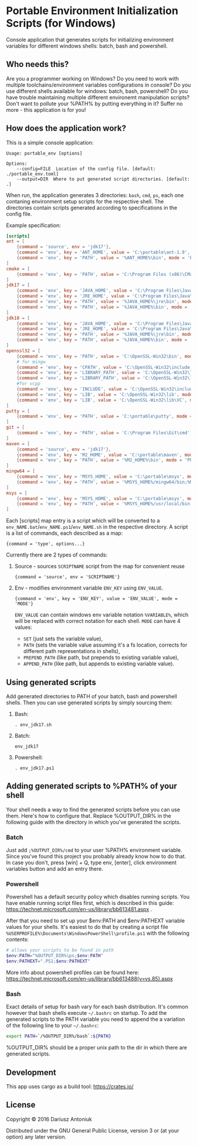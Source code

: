# Portable Environment Initialization Scripts (for Windows)

Console application that generates scripts for initializing environment variables for different windows shells: batch, bash and powershell.

## Who needs this?

Are you a programmer working on Windows? Do you need to work with multiple toolchains/environment variables configurations in console? Do you use different shells available for windows: batch, bash, powershell? Do you have trouble maintaining multiple different environemt manipulation scripts? Don't want to pollute your %PATH% by putting everything in it? Suffer no more - this application is for you!

## How does the application work?

This is a simple console application:
```
Usage: portable_env [options]

Options:
    --config=FILE  Location of the config file. [default: ./portable_env.toml]
    --output=DIR  Where to put generated script directories. [default: .]
```

When run, the application generates 3 directories: `bash`, `cmd`, `ps`, each one contaning environment setup scripts for the respective shell. The directories contain scripts generated according to specifications in the config file.

Example specification:

```toml
[scripts]
ant = [
    {command = 'source', env = 'jdk17'},
    {command = 'env', key = 'ANT_HOME', value = 'C:\portable\ant-1.9', mode = 'PATH'},
    {command = 'env', key = 'PATH', value = '%ANT_HOME%\bin', mode = 'PREPEND_PATH'}
]
cmake = [
    {command = 'env', key = 'PATH', value = 'C:\Program Files (x86)\CMake 2.8\bin', mode = 'PREPEND_PATH'}
]
jdk17 = [
    {command = 'env', key = 'JAVA_HOME', value = 'C:\Program Files\Java\jdk17', mode = 'PATH'},
    {command = 'env', key = 'JRE_HOME', value = 'C:\Program Files\Java\jdk17\jre', mode = 'PATH'},
    {command = 'env', key = 'PATH', value = '%JAVA_HOME%\jre\bin', mode = 'PREPEND_PATH'},
    {command = 'env', key = 'PATH', value = '%JAVA_HOME%\bin', mode = 'PREPEND_PATH'}
]
jdk18 = [
    {command = 'env', key = 'JAVA_HOME', value = 'C:\Program Files\Java\jdk18', mode = 'PATH'},
    {command = 'env', key = 'JRE_HOME', value = 'C:\Program Files\Java\jdk18\jre', mode = 'PATH'},
    {command = 'env', key = 'PATH', value = '%JAVA_HOME%\jre\bin', mode = 'PREPEND_PATH'},
    {command = 'env', key = 'PATH', value = '%JAVA_HOME%\bin', mode = 'PREPEND_PATH'}
]
openssl32 = [
    {command = 'env', key = 'PATH', value = 'C:\OpenSSL-Win32\bin', mode = 'PREPEND_PATH'},
    # for mingw
    {command = 'env', key = 'CPATH', value = 'C:\OpenSSL-Win32\include', mode = 'PREPEND_PATH'},
    {command = 'env', key = 'LIBRARY_PATH', value = 'C:\OpenSSL-Win32\lib', mode = 'PREPEND_PATH'},
    {command = 'env', key = 'LIBRARY_PATH', value = 'C:\OpenSSL-Win32\lib\MinGW', mode = 'PREPEND_PATH'},
    #for vcpp
    {command = 'env', key = 'INCLUDE', value = 'C:\OpenSSL-Win32\include', mode = 'PREPEND_PATH'},
    {command = 'env', key = 'LIB', value = 'C:\OpenSSL-Win32\lib', mode = 'PREPEND_PATH'},
    {command = 'env', key = 'LIB', value = 'C:\OpenSSL-Win32\lib\VC', mode = 'PREPEND_PATH'}
]
putty = [
    {command = 'env', key = 'PATH', value = 'C:\portable\putty', mode = 'PREPEND_PATH'}
]
git = [
    {command = 'env', key = 'PATH', value = 'C:\Program Files\Git\cmd', mode = 'PREPEND_PATH'}
]
maven = [
    {command = 'source', env = 'jdk17'},
    {command = 'env', key = 'M2_HOME', value = 'C:\portable\maven', mode = 'PATH'},
    {command = 'env', key = 'PATH', value = '%M2_HOME%\bin', mode = 'PREPEND_PATH'}
]
mingw64 = [
    {command = 'env', key = 'MSYS_HOME', value = 'C:\portable\msys', mode = 'PATH'},
    {command = 'env', key = 'PATH', value = '%MSYS_HOME%/mingw64/bin;%MSYS_HOME%/usr/local/bin;%MSYS_HOME%/usr/bin;%MSYS_HOME%/bin', mode = 'PREPEND_PATH'}
]
msys = [
    {command = 'env', key = 'MSYS_HOME', value = 'C:\portable\msys', mode = 'PATH'},
    {command = 'env', key = 'PATH', value = '%MSYS_HOME%/usr/local/bin;%MSYS_HOME%/usr/bin;%MSYS_HOME%/bin', mode = 'PREPEND_PATH'}
]
```

Each [scripts] map entry is a script which will be converted to a `env_NAME.bat`/`env_NAME.ps1`/`env_NAME.sh` in the respective directory. A script is a list of commands, each described as a map:
```
{command = 'type', options...}
```
Currently there are 2 types of commands:

1. Source - sources `SCRIPTNAME` script from the map for convenient reuse
    ```
    {command = 'source', env = 'SCRIPTNAME'}
    ```

2. Env - modifies environment variable `ENV_KEY` using `ENV_VALUE`. 
    ```
    {command = 'env', key = 'ENV_KEY', value = 'ENV_VALUE', mode = 'MODE'}
    ```
    `ENV_VALUE` can contain windows env variable notation `%VARIABLE%`, which will be replaced with correct notation for each shell. `MODE` can have 4 values: 
    - `SET` (just sets the variable value), 
    - `PATH` (sets the variable value assuming it's a fs location, corrects for different path representations in shells), 
    - `PREPEND_PATH` (like path, but prepends to existing variable value), 
    - `APPEND_PATH` (like path, but appends to existing variable value).
    
## Using generated scripts

Add generated directories to PATH of your batch, bash and powershell shells. Then you can use generated scripts by simply sourcing them:

1. Bash: 
    ```
    . env_jdk17.sh
    ```
2. Batch:
    ```
    env_jdk17
    ```
3. Powershell:
    ```
    . env_jdk17.ps1
    ```
    
## Adding generated scripts to %PATH% of your shell

Your shell needs a way to find the generated scripts before you can use them. Here's how to configure that. Replace %OUTPUT_DIR% in the following guide with the directory in which you've generated the scripts.

### Batch

Just add `;%OUTPUT_DIR%/cmd` to your user %PATH% environment variable. Since you've found this project you probably already know how to do that. In case you don't, press [win] + Q, type env, [enter], click environment variables button and add an entry there.

### Powershell

Powershell has a default security policy which disables running scripts. You have enable running script files first, which is described in this guide: https://technet.microsoft.com/en-us/library/bb613481.aspx .

After that you need to set up your $env:PATH and $env:PATHEXT variable values for your shells. It's easiest to do that by creating a script file `%USERPROFILE%\Documents\WindowsPowerShell\profile.ps1` with the following contents:
```powershell
# allows your scripts to be found in path
$env:PATH="%OUTPUT_DIR%\ps;$env:PATH"
$env:PATHEXT=".PS1;$env:PATHEXT"
```

More info about powershell profiles can be found here:
https://technet.microsoft.com/en-us/library/bb613488(v=vs.85).aspx

### Bash

Exact details of setup for bash vary for each bash distribution. It's common however that bash shells execute `~/.bashrc` on startup. To add the generated scripts to the PATH variable you need to append the a variation of the following line to your `~/.bashrc`:
```bash
export PATH=`/%OUTPUT_DIR%/bash`:${PATH}
```

%OUTPUT_DIR% should be a proper unix path to the dir in which there are generated scripts.

## Development 

This app uses cargo as a build tool: https://crates.io/

## License

Copyright © 2016 Dariusz Antoniuk

Distributed under the GNU General Public License, version 3 or (at
your option) any later version.
